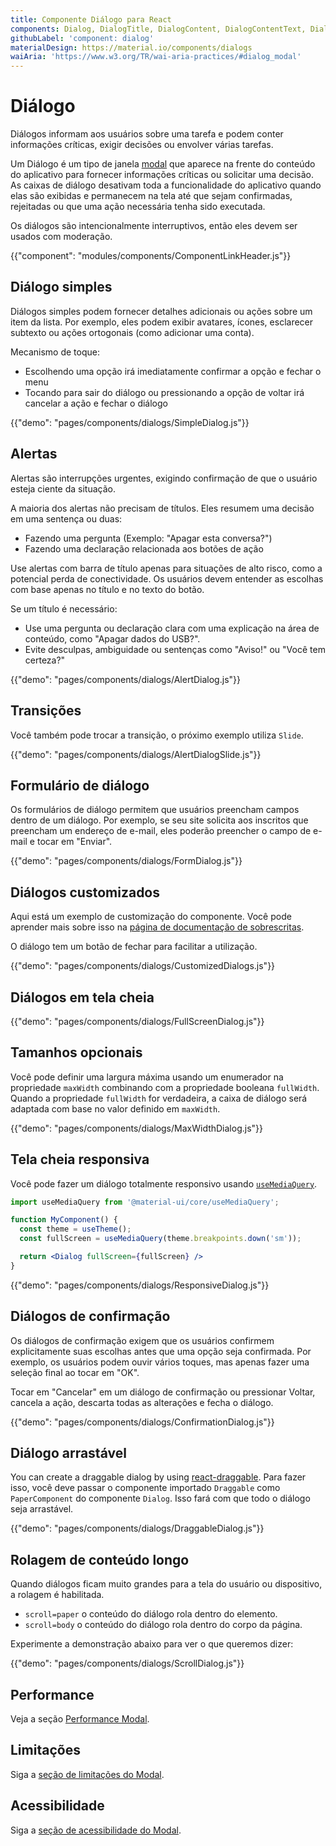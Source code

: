 ```yaml
---
title: Componente Diálogo para React
components: Dialog, DialogTitle, DialogContent, DialogContentText, DialogActions, Slide
githubLabel: 'component: dialog'
materialDesign: https://material.io/components/dialogs
waiAria: 'https://www.w3.org/TR/wai-aria-practices/#dialog_modal'
---
```


# Diálogo

<p class="description">Diálogos informam aos usuários sobre uma tarefa e podem conter informações críticas, exigir decisões ou envolver várias tarefas.</p>

Um Diálogo é um tipo de janela [modal](/components/modal/) que aparece na frente do conteúdo do aplicativo para fornecer informações críticas ou solicitar uma decisão. As caixas de diálogo desativam toda a funcionalidade do aplicativo quando elas são exibidas e permanecem na tela até que sejam confirmadas, rejeitadas ou que uma ação necessária tenha sido executada.

Os diálogos são intencionalmente interruptivos, então eles devem ser usados com moderação.

{{"component": "modules/components/ComponentLinkHeader.js"}}

## Diálogo simples

Diálogos simples podem fornecer detalhes adicionais ou ações sobre um item da lista. Por exemplo, eles podem exibir avatares, ícones, esclarecer subtexto ou ações ortogonais (como adicionar uma conta).

Mecanismo de toque:

- Escolhendo uma opção irá imediatamente confirmar a opção e fechar o menu
- Tocando para sair do diálogo ou pressionando a opção de voltar irá cancelar a ação e fechar o diálogo

{{"demo": "pages/components/dialogs/SimpleDialog.js"}}

## Alertas

Alertas são interrupções urgentes, exigindo confirmação de que o usuário esteja ciente da situação.

A maioria dos alertas não precisam de títulos. Eles resumem uma decisão em uma sentença ou duas:

- Fazendo uma pergunta (Exemplo: "Apagar esta conversa?")
- Fazendo uma declaração relacionada aos botões de ação

Use alertas com barra de título apenas para situações de alto risco, como a potencial perda de conectividade. Os usuários devem entender as escolhas com base apenas no título e no texto do botão.

Se um título é necessário:

- Use uma pergunta ou declaração clara com uma explicação na área de conteúdo, como "Apagar dados do USB?".
- Evite desculpas, ambiguidade ou sentenças como "Aviso!" ou "Você tem certeza?"

{{"demo": "pages/components/dialogs/AlertDialog.js"}}

## Transições

Você também pode trocar a transição, o próximo exemplo utiliza `Slide`.

{{"demo": "pages/components/dialogs/AlertDialogSlide.js"}}

## Formulário de diálogo

Os formulários de diálogo permitem que usuários preencham campos dentro de um diálogo. Por exemplo, se seu site solicita aos inscritos que preencham um endereço de e-mail, eles poderão preencher o campo de e-mail e tocar em "Enviar".

{{"demo": "pages/components/dialogs/FormDialog.js"}}

## Diálogos customizados

Aqui está um exemplo de customização do componente. Você pode aprender mais sobre isso na [página de documentação de sobrescritas](/customization/how-to-customize/).

O diálogo tem um botão de fechar para facilitar a utilização.

{{"demo": "pages/components/dialogs/CustomizedDialogs.js"}}

## Diálogos em tela cheia

{{"demo": "pages/components/dialogs/FullScreenDialog.js"}}

## Tamanhos opcionais

Você pode definir uma largura máxima usando um enumerador na propriedade `maxWidth` combinando com a propriedade booleana `fullWidth`. Quando a propriedade `fullWidth` for verdadeira, a caixa de diálogo será adaptada com base no valor definido em `maxWidth`.

{{"demo": "pages/components/dialogs/MaxWidthDialog.js"}}

## Tela cheia responsiva

Você pode fazer um diálogo totalmente responsivo usando [`useMediaQuery`](/components/use-media-query/#usemediaquery).

```jsx
import useMediaQuery from '@material-ui/core/useMediaQuery';

function MyComponent() {
  const theme = useTheme();
  const fullScreen = useMediaQuery(theme.breakpoints.down('sm'));

  return <Dialog fullScreen={fullScreen} />
}
```

{{"demo": "pages/components/dialogs/ResponsiveDialog.js"}}

## Diálogos de confirmação

Os diálogos de confirmação exigem que os usuários confirmem explicitamente suas escolhas antes que uma opção seja confirmada. Por exemplo, os usuários podem ouvir vários toques, mas apenas fazer uma seleção final ao tocar em "OK".

Tocar em "Cancelar" em um diálogo de confirmação ou pressionar Voltar, cancela a ação, descarta todas as alterações e fecha o diálogo.

{{"demo": "pages/components/dialogs/ConfirmationDialog.js"}}

## Diálogo arrastável

You can create a draggable dialog by using [react-draggable](https://github.com/react-grid-layout/react-draggable). Para fazer isso, você deve passar o componente importado `Draggable` como `PaperComponent` do componente `Dialog`. Isso fará com que todo o diálogo seja arrastável.

{{"demo": "pages/components/dialogs/DraggableDialog.js"}}

## Rolagem de conteúdo longo

Quando diálogos ficam muito grandes para a tela do usuário ou dispositivo, a rolagem é habilitada.

- `scroll=paper` o conteúdo do diálogo rola dentro do elemento.
- `scroll=body` o conteúdo do diálogo rola dentro do corpo da página.

Experimente a demonstração abaixo para ver o que queremos dizer:

{{"demo": "pages/components/dialogs/ScrollDialog.js"}}

## Performance

Veja a seção [Performance Modal](/components/modal/#performance).

## Limitações

Siga a [seção de limitações do Modal](/components/modal/#limitations).

## Acessibilidade

Siga a [seção de acessibilidade do Modal](/components/modal/#accessibility).

